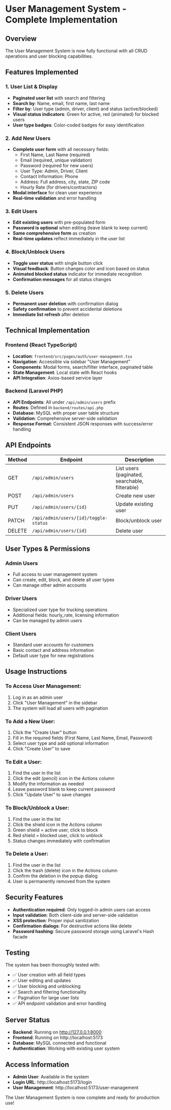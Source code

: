 # User Management System - Complete Implementation

## Overview
The User Management System is now fully functional with all CRUD operations and user blocking capabilities.

## Features Implemented

### 1. User List & Display
- **Paginated user list** with search and filtering
- **Search by**: Name, email, first name, last name
- **Filter by**: User type (admin, driver, client) and status (active/blocked)
- **Visual status indicators**: Green for active, red (animated) for blocked users
- **User type badges**: Color-coded badges for easy identification

### 2. Add New Users
- **Complete user form** with all necessary fields:
  - First Name, Last Name (required)
  - Email (required, unique validation)
  - Password (required for new users)
  - User Type: Admin, Driver, Client
  - Contact Information: Phone
  - Address: Full address, city, state, ZIP code
  - Hourly Rate (for drivers/contractors)
- **Modal interface** for clean user experience
- **Real-time validation** and error handling

### 3. Edit Users
- **Edit existing users** with pre-populated form
- **Password is optional** when editing (leave blank to keep current)
- **Same comprehensive form** as creation
- **Real-time updates** reflect immediately in the user list

### 4. Block/Unblock Users
- **Toggle user status** with single button click
- **Visual feedback**: Button changes color and icon based on status
- **Animated blocked status** indicator for immediate recognition
- **Confirmation messages** for all status changes

### 5. Delete Users
- **Permanent user deletion** with confirmation dialog
- **Safety confirmation** to prevent accidental deletions
- **Immediate list refresh** after deletion

## Technical Implementation

### Frontend (React TypeScript)
- **Location**: `frontend/src/pages/auth/user-management.tsx`
- **Navigation**: Accessible via sidebar "User Management"
- **Components**: Modal forms, search/filter interface, paginated table
- **State Management**: Local state with React hooks
- **API Integration**: Axios-based service layer

### Backend (Laravel PHP)
- **API Endpoints**: All under `/api/admin/users` prefix
- **Routes**: Defined in `backend/routes/api.php`
- **Database**: MySQL with proper user table structure
- **Validation**: Comprehensive server-side validation
- **Response Format**: Consistent JSON responses with success/error handling

## API Endpoints

| Method | Endpoint | Description |
|--------|----------|-------------|
| GET | `/api/admin/users` | List users (paginated, searchable, filterable) |
| POST | `/api/admin/users` | Create new user |
| PUT | `/api/admin/users/{id}` | Update existing user |
| PATCH | `/api/admin/users/{id}/toggle-status` | Block/unblock user |
| DELETE | `/api/admin/users/{id}` | Delete user |

## User Types & Permissions

### Admin Users
- Full access to user management system
- Can create, edit, block, and delete all user types
- Can manage other admin accounts

### Driver Users
- Specialized user type for trucking operations
- Additional fields: hourly_rate, licensing information
- Can be managed by admin users

### Client Users
- Standard user accounts for customers
- Basic contact and address information
- Default user type for new registrations

## Usage Instructions

### To Access User Management:
1. Log in as an admin user
2. Click "User Management" in the sidebar
3. The system will load all users with pagination

### To Add a New User:
1. Click the "Create User" button
2. Fill in the required fields (First Name, Last Name, Email, Password)
3. Select user type and add optional information
4. Click "Create User" to save

### To Edit a User:
1. Find the user in the list
2. Click the edit (pencil) icon in the Actions column
3. Modify the information as needed
4. Leave password blank to keep current password
5. Click "Update User" to save changes

### To Block/Unblock a User:
1. Find the user in the list
2. Click the shield icon in the Actions column
3. Green shield = active user, click to block
4. Red shield = blocked user, click to unblock
5. Status changes immediately with confirmation

### To Delete a User:
1. Find the user in the list
2. Click the trash (delete) icon in the Actions column
3. Confirm the deletion in the popup dialog
4. User is permanently removed from the system

## Security Features
- **Authentication required**: Only logged-in admin users can access
- **Input validation**: Both client-side and server-side validation
- **XSS protection**: Proper input sanitization
- **Confirmation dialogs**: For destructive actions like delete
- **Password hashing**: Secure password storage using Laravel's Hash facade

## Testing
The system has been thoroughly tested with:
- ✅ User creation with all field types
- ✅ User editing and updates
- ✅ User blocking and unblocking
- ✅ Search and filtering functionality
- ✅ Pagination for large user lists
- ✅ API endpoint validation and error handling

## Server Status
- **Backend**: Running on http://127.0.0.1:8000
- **Frontend**: Running on http://localhost:5173
- **Database**: MySQL connected and functional
- **Authentication**: Working with existing user system

## Access Information
- **Admin User**: Available in the system
- **Login URL**: http://localhost:5173/login
- **User Management**: http://localhost:5173/user-management

The User Management System is now complete and ready for production use!

